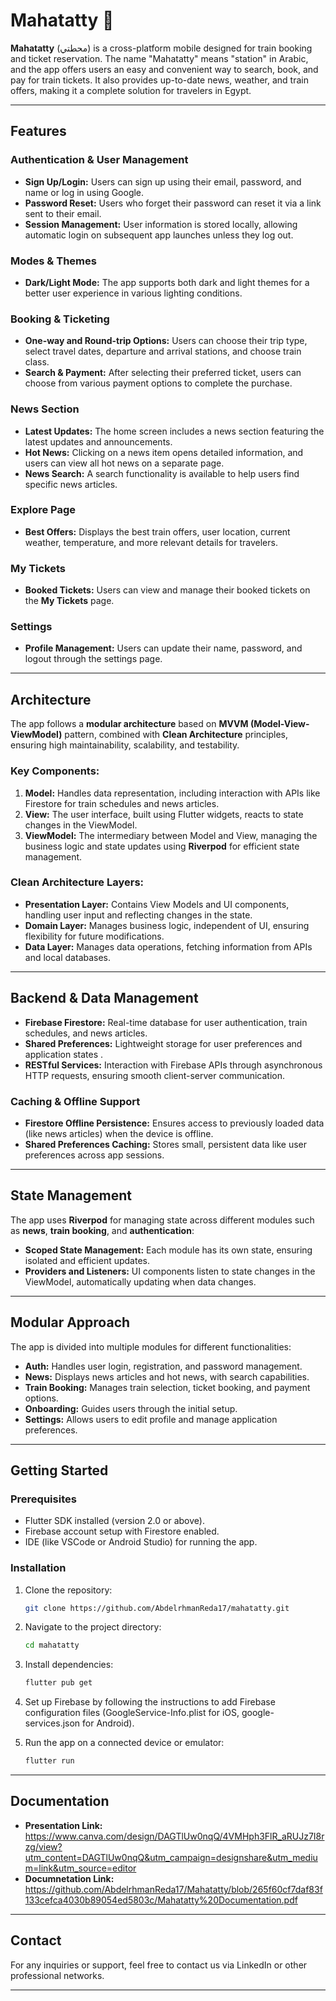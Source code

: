 # Mahatatty 🚉

**Mahatatty** (محطتي) is a cross-platform mobile designed for train booking and ticket reservation. The name "Mahatatty" means "station" in Arabic, and the app offers users an easy and convenient way to search, book, and pay for train tickets. It also provides up-to-date news, weather, and train offers, making it a complete solution for travelers in Egypt.

---

## Features

### Authentication & User Management
- **Sign Up/Login:** Users can sign up using their email, password, and name or log in using Google.
- **Password Reset:** Users who forget their password can reset it via a link sent to their email.
- **Session Management:** User information is stored locally, allowing automatic login on subsequent app launches unless they log out.

### Modes & Themes
- **Dark/Light Mode:** The app supports both dark and light themes for a better user experience in various lighting conditions.

### Booking & Ticketing
- **One-way and Round-trip Options:** Users can choose their trip type, select travel dates, departure and arrival stations, and choose train class.
- **Search & Payment:** After selecting their preferred ticket, users can choose from various payment options to complete the purchase.

### News Section
- **Latest Updates:** The home screen includes a news section featuring the latest updates and announcements.
- **Hot News:** Clicking on a news item opens detailed information, and users can view all hot news on a separate page.
- **News Search:** A search functionality is available to help users find specific news articles.

### Explore Page
- **Best Offers:** Displays the best train offers, user location, current weather, temperature, and more relevant details for travelers.

### My Tickets
- **Booked Tickets:** Users can view and manage their booked tickets on the **My Tickets** page.

### Settings
- **Profile Management:** Users can update their name, password, and logout through the settings page.

---

## Architecture

The app follows a **modular architecture** based on **MVVM (Model-View-ViewModel)** pattern, combined with **Clean Architecture** principles, ensuring high maintainability, scalability, and testability.

### Key Components:
1. **Model:** Handles data representation, including interaction with APIs like Firestore for train schedules and news articles.
2. **View:** The user interface, built using Flutter widgets, reacts to state changes in the ViewModel.
3. **ViewModel:** The intermediary between Model and View, managing the business logic and state updates using **Riverpod** for efficient state management.

### Clean Architecture Layers:
- **Presentation Layer:** Contains View Models and UI components, handling user input and reflecting changes in the state.
- **Domain Layer:** Manages business logic, independent of UI, ensuring flexibility for future modifications.
- **Data Layer:** Manages data operations, fetching information from APIs and local databases.

---

## Backend & Data Management

- **Firebase Firestore:** Real-time database for user authentication, train schedules, and news articles.
- **Shared Preferences:** Lightweight storage for user preferences and application states .
- **RESTful Services:** Interaction with Firebase APIs through asynchronous HTTP requests, ensuring smooth client-server communication.

### Caching & Offline Support
- **Firestore Offline Persistence:** Ensures access to previously loaded data (like news articles) when the device is offline.
- **Shared Preferences Caching:** Stores small, persistent data like user preferences across app sessions.

---

## State Management

The app uses **Riverpod** for managing state across different modules such as **news**, **train booking**, and **authentication**:
- **Scoped State Management:** Each module has its own state, ensuring isolated and efficient updates.
- **Providers and Listeners:** UI components listen to state changes in the ViewModel, automatically updating when data changes.

---

## Modular Approach

The app is divided into multiple modules for different functionalities:
- **Auth:** Handles user login, registration, and password management.
- **News:** Displays news articles and hot news, with search capabilities.
- **Train Booking:** Manages train selection, ticket booking, and payment options.
- **Onboarding:** Guides users through the initial setup.
- **Settings:** Allows users to edit profile and manage application preferences.

---

## Getting Started

### Prerequisites
- Flutter SDK installed (version 2.0 or above).
- Firebase account setup with Firestore enabled.
- IDE (like VSCode or Android Studio) for running the app.

### Installation

1. Clone the repository:
    ```bash
    git clone https://github.com/AbdelrhmanReda17/mahatatty.git
    ```

2. Navigate to the project directory:
    ```bash
    cd mahatatty
    ```

3. Install dependencies:
    ```bash
    flutter pub get
    ```

4. Set up Firebase by following the instructions to add Firebase configuration files (GoogleService-Info.plist for iOS, google-services.json for Android).

5. Run the app on a connected device or emulator:
    ```bash
    flutter run
    ```

---

## Documentation

- **Presentation Link:** https://www.canva.com/design/DAGTlUw0nqQ/4VMHph3FlR_aRUJz7I8rzg/view?utm_content=DAGTlUw0nqQ&utm_campaign=designshare&utm_medium=link&utm_source=editor
- **Documnetation Link:** https://github.com/AbdelrhmanReda17/Mahatatty/blob/265f60cf7daf83f133cefca4030b89054ed5803c/Mahatatty%20Documentation.pdf

---

## Contact

For any inquiries or support, feel free to contact us via LinkedIn or other professional networks.

---
